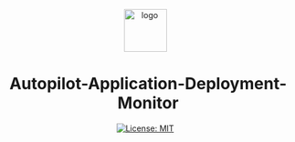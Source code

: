<div align="center">
  <p>
  <img width="75" height="75" alt="logo" src="https://github.com/user-attachments/assets/83129935-00d9-4ff2-8a81-02d44aedf202" />
  <h1 style="margin-left: 10px;">Autopilot-Application-Deployment-Monitor</h1>
  </p>
</div>

<div align="center">
  <a href="https://opensource.org/licenses/MIT">
    <img src="https://img.shields.io/badge/License-MIT-yellow.svg" alt="License: MIT">
  </a>
</div>
